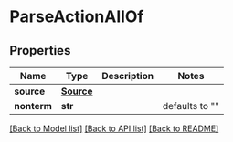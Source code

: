 # ParseActionAllOf

## Properties
Name | Type | Description | Notes
------------ | ------------- | ------------- | -------------
**source** | [**Source**](Source.md) |  | 
**nonterm** | **str** |  | defaults to ""

[[Back to Model list]](../README.md#documentation-for-models) [[Back to API list]](../README.md#documentation-for-api-endpoints) [[Back to README]](../README.md)


